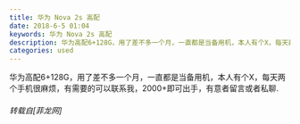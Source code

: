 ```yaml
---
title: 华为 Nova 2s 高配
date: 2018-6-5 01:04
keywords: 华为 Nova 2s 高配
description: 华为高配6+128G，用了差不多一个月，一直都是当备用机，本人有个X，每天两个手机很麻烦，有需要的可以联系我，2000+即可出手，有意者留言或者私聊.
categories: used
---
```

<td class="t_f" id="postmessage_1391610">

华为高配6+128G，用了差不多一个月，一直都是当备用机，本人有个X，每天两个手机很麻烦，有需要的可以联系我，2000+即可出手，有意者留言或者私聊.</td>
###### 转载自[菲龙网]